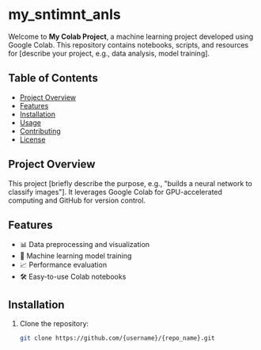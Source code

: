 # my_sntimnt_anls

Welcome to **My Colab Project**, a machine learning project developed using Google Colab. This repository contains notebooks, scripts, and resources for [describe your project, e.g., data analysis, model training].

## Table of Contents
- [Project Overview](#project-overview)
- [Features](#features)
- [Installation](#installation)
- [Usage](#usage)
- [Contributing](#contributing)
- [License](#license)

## Project Overview
This project [briefly describe the purpose, e.g., "builds a neural network to classify images"]. It leverages Google Colab for GPU-accelerated computing and GitHub for version control.

## Features
- 📊 Data preprocessing and visualization
- 🤖 Machine learning model training
- 📈 Performance evaluation
- 🛠️ Easy-to-use Colab notebooks

## Installation
1. Clone the repository:
   ```bash
   git clone https://github.com/{username}/{repo_name}.git

